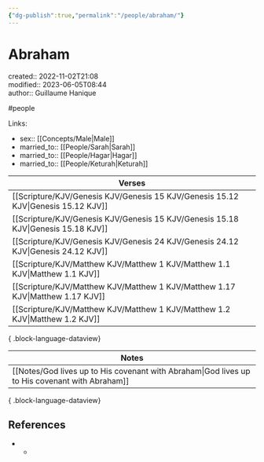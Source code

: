 ```yaml
---
{"dg-publish":true,"permalink":"/people/abraham/"}
---
```



# Abraham

created:: 2022-11-02T21:08  
modified:: 2023-06-05T08:44  
author:: Guillaume Hanique

#people

Links:

- sex:: [[Concepts/Male\|Male]]
- married_to:: [[People/Sarah\|Sarah]]
- married_to:: [[People/Hagar\|Hagar]]
- married_to:: [[People/Keturah\|Keturah]]

| Verses                                                                               |
| ------------------------------------------------------------------------------------ |
| [[Scripture/KJV/Genesis KJV/Genesis 15 KJV/Genesis 15.12 KJV\|Genesis 15.12 KJV]] |
| [[Scripture/KJV/Genesis KJV/Genesis 15 KJV/Genesis 15.18 KJV\|Genesis 15.18 KJV]] |
| [[Scripture/KJV/Genesis KJV/Genesis 24 KJV/Genesis 24.12 KJV\|Genesis 24.12 KJV]] |
| [[Scripture/KJV/Matthew KJV/Matthew 1 KJV/Matthew 1.1 KJV\|Matthew 1.1 KJV]]      |
| [[Scripture/KJV/Matthew KJV/Matthew 1 KJV/Matthew 1.17 KJV\|Matthew 1.17 KJV]]    |
| [[Scripture/KJV/Matthew KJV/Matthew 1 KJV/Matthew 1.2 KJV\|Matthew 1.2 KJV]]      |

{ .block-language-dataview}

| Notes                                                                                             |
| ------------------------------------------------------------------------------------------------- |
| [[Notes/God lives up to His covenant with Abraham\|God lives up to His covenant with Abraham]] |

{ .block-language-dataview}

## References

- -
